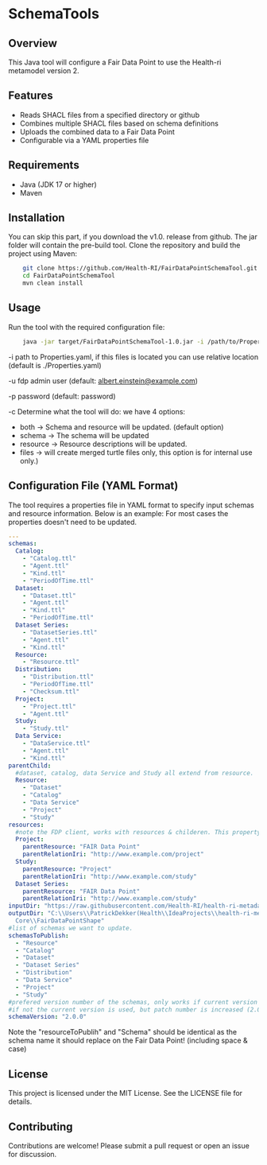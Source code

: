 # SchemaTools

## Overview

This Java tool will configure a Fair Data Point to use the Health-ri metamodel version 2.

## Features

- Reads SHACL files from a specified directory or github
- Combines multiple SHACL files based on schema definitions
- Uploads the combined data to a Fair Data Point
- Configurable via a YAML properties file

## Requirements

- Java (JDK 17 or higher)
- Maven

## Installation

You can skip this part, if you download the v1.0. release from github. The jar folder will contain the pre-build tool.
Clone the repository and build the project using Maven:

```sh
    git clone https://github.com/Health-RI/FairDataPointSchemaTool.git
    cd FairDataPointSchemaTool
    mvn clean install
```

## Usage

Run the tool with the required configuration file:

```sh
    java -jar target/FairDataPointSchemaTool-1.0.jar -i /path/to/Properties.yaml -h address_of_fdp -p yourpassword -u username -c command
```

-i path to Properties.yaml, if this files is located you can use relative location (default is ./Properties.yaml)

-u fdp admin user (default: albert.einstein@example.com)

-p password (default: password)

-c Determine what the tool will do: we have 4 options:

* both -> Schema and resource will be updated. (default option)
* schema -> The schema will be updated
* resource -> Resource descriptions will be updated.
* files -> will create merged turtle files only, this option is for internal use only.)

## Configuration File (YAML Format)

The tool requires a properties file in YAML format to specify input schemas and resource information.
Below is an example: For most cases the properties doesn't need to be updated.

```yaml
---
schemas:
  Catalog:
    - "Catalog.ttl"
    - "Agent.ttl"
    - "Kind.ttl"
    - "PeriodOfTime.ttl"
  Dataset:
    - "Dataset.ttl"
    - "Agent.ttl"
    - "Kind.ttl"
    - "PeriodOfTime.ttl"
  Dataset Series:
    - "DatasetSeries.ttl"
    - "Agent.ttl"
    - "Kind.ttl"
  Resource:
    - "Resource.ttl"
  Distribution:
    - "Distribution.ttl"
    - "PeriodOfTime.ttl"
    - "Checksum.ttl"
  Project:
    - "Project.ttl"
    - "Agent.ttl"
  Study:
    - "Study.ttl"
  Data Service:
    - "DataService.ttl"
    - "Agent.ttl"
    - "Kind.ttl"
parentChild:
  #dataset, catalog, data Service and Study all extend from resource. 
  Resource:
    - "Dataset"
    - "Catalog"
    - "Data Service"
    - "Project"
    - "Study"
resources:
  #note the FDP client, works with resources & childeren. This property file specify parents instead!
  Project:
    parentResource: "FAIR Data Point"
    parentRelationIri: "http://www.example.com/project"
  Study:
    parentResource: "Project"
    parentRelationIri: "http://www.example.com/study"
  Dataset Series:
    parentResource: "FAIR Data Point"
    parentRelationIri: "http://www.example.com/study"
inputDir: "https://raw.githubusercontent.com/Health-RI/health-ri-metadata/v2.0.0-beta.2/Formalisation(shacl)/Core/PiecesShape/"
outputDir: "C:\\Users\\PatrickDekker(Health\\IdeaProjects\\health-ri-metadata\\Formalisation(shacl)\\\
  Core\\FairDataPointShape"
#list of schemas we want to update.
schemasToPublish:
  - "Resource"
  - "Catalog"
  - "Dataset"
  - "Dataset Series"
  - "Distribution"
  - "Data Service"
  - "Project"
  - "Study"
#prefered version number of the schemas, only works if current version is smaller.
#if not the current version is used, but patch number is increased (2.0.0 -> 2.0.1)
schemaVersion: "2.0.0"

```

Note the "resourceToPublih" and "Schema" should be identical as the schema name it should replace on the Fair Data
Point! (including space & case)

## License

This project is licensed under the MIT License. See the LICENSE file for details.

## Contributing

Contributions are welcome! Please submit a pull request or open an issue for discussion.

